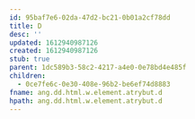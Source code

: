```yaml
---
id: 95baf7e6-02da-47d2-bc21-0b01a2cf78dd
title: D
desc: ''
updated: 1612940987126
created: 1612940987126
stub: true
parent: 1dc589b3-58c2-4217-a4e0-0e78bd4e485f
children:
  - 0ce7fe6c-0e30-408e-96b2-be6ef74d8883
fname: ang.dd.html.w.element.atrybut.d
hpath: ang.dd.html.w.element.atrybut.d
---
```



